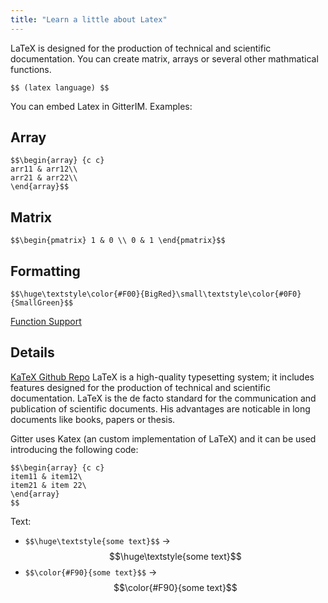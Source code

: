 ```yaml
---
title: "Learn a little about Latex"
---
```


LaTeX is designed for the production of technical and scientific documentation. You can create matrix, arrays or several other mathmatical functions.

`$$ (latex language) $$`

You can embed Latex in GitterIM. Examples:

## Array

    $$\begin{array} {c c}
    arr11 & arr12\\
    arr21 & arr22\\
    \end{array}$$

## Matrix

    $$\begin{pmatrix} 1 & 0 \\ 0 & 1 \end{pmatrix}$$

## Formatting

    $$\huge\textstyle\color{#F00}{BigRed}\small\textstyle\color{#0F0}{SmallGreen}$$

[Function Support](https://github.com/Khan/KaTeX/wiki/Function-Support-in-KaTeX)

## Details

[KaTeX Github Repo](https://github.com/Khan/KaTeX) LaTeX is a high-quality typesetting system; it includes features designed for the production of technical and scientific documentation. LaTeX is the de facto standard for the communication and publication of scientific documents. His advantages are noticable in long documents like books, papers or thesis.

Gitter uses Katex (an custom implementation of LaTeX) and it can be used introducing the following code:

    $$\begin{array} {c c}
    item11 & item12\
    item21 & item 22\
    \end{array}
    $$

Text:

*   `$$\huge\textstyle{some text}$$` -> $$\huge\textstyle{some text}$$
*   `$$\color{#F90}{some text}$$` -> $$\color{#F90}{some text}$$
